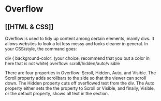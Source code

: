 # Overflow
[[HTML & CSS]]
---

Overflow is used to tidy up content among certain elements, mainly divs. It allows websites to look a lot less messy and looks cleaner in general. In your CSS/style, the command goes:

div { background-color: (your choice, recommend that you put a color in here that is not white) overflow: scroll/hidden/auto/visible

There are four properties in Overflow: Scroll, Hidden, Auto, and Visible. The Scroll property adds scrollbars to the side so that the viewer can scroll down. The Hidden property cuts off overflowed text from the div. The Auto property either sets the the property to Scroll or Visible, and finally, Visible, or the default property, shows all text in the section.